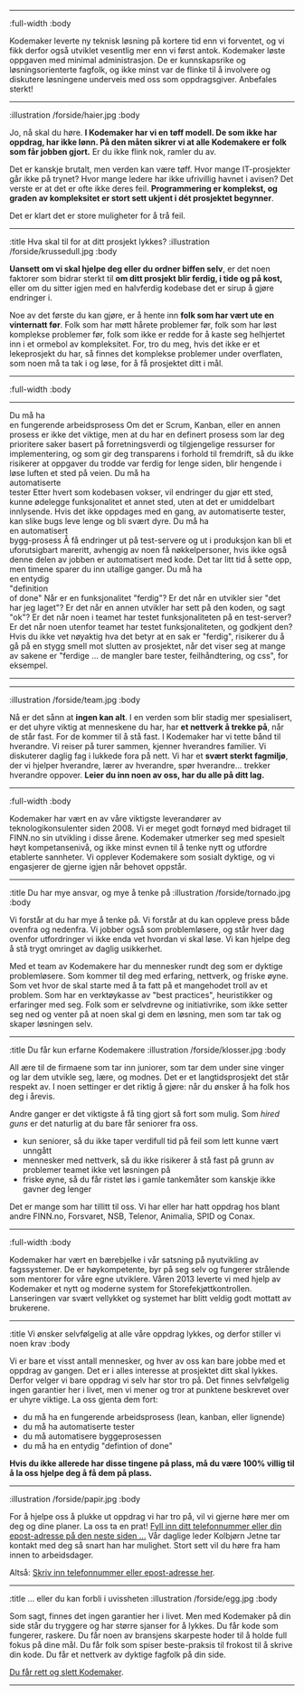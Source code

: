 --------------------------------------------------------------------------------
:full-width
:body

<reference img="/references/bengt-lyng.jpg"
           logo="/logos/nsb.png"
           name="Bengt Lyng"
           phone="+47 924 33 836"
           title="Avdelingssjef, NSB Fellestjenester IT">
  Kodemaker leverte ny teknisk løsning på kortere tid enn vi
  forventet, og vi fikk derfor også utviklet vesentlig mer enn vi
  først antok. Kodemaker løste oppgaven med minimal administrasjon. De
  er kunnskapsrike og løsningsorienterte fagfolk, og ikke minst var de
  flinke til å involvere og diskutere løsningene underveis med oss som
  oppdragsgiver. Anbefales sterkt!
</reference>

--------------------------------------------------------------------------------
:illustration /forside/haier.jpg
:body

Jo, nå skal du høre. **I Kodemaker har vi en tøff modell. De som ikke
har oppdrag, har ikke lønn. På den måten sikrer vi at alle Kodemakere
er folk som får jobben gjort.** Er du ikke flink nok, ramler du av.

Det er kanskje brutalt, men verden kan være tøff. Hvor mange
IT-prosjekter går ikke på trynet? Hvor mange ledere har ikke
ufrivillig havnet i avisen? Det verste er at det er ofte ikke deres
feil. **Programmering er komplekst, og graden av kompleksitet er stort
sett ukjent i dét prosjektet begynner**.

Det er klart det er store muligheter for å trå feil.

--------------------------------------------------------------------------------
:title Hva skal til for at ditt prosjekt lykkes?
:illustration /forside/krussedull.jpg
:body

**Uansett om vi skal hjelpe deg eller du ordner biffen selv**, er det
noen faktorer som bidrar sterkt til **om ditt prosjekt blir ferdig,
i tide og på kost,** eller om du sitter igjen med en halvferdig
kodebase det er sirup å gjøre endringer i.

Noe av det første du kan gjøre, er å hente inn **folk som har vært ute
en vinternatt før**. Folk som har møtt hårete problemer før, folk som
har løst komplekse problemer før, folk som ikke er redde for å kaste
seg helhjertet inn i et ormebol av kompleksitet. For, tro du meg, hvis
det ikke er et lekeprosjekt du har, så finnes det komplekse problemer
under overflaten, som noen må ta tak i og løse, for å få prosjektet
ditt i mål.

--------------------------------------------------------------------------------
:full-width
:body

<hr class="mhn">
<megalist>
 <heading>Du må ha <br>en fungerende arbeidsprosess</heading>
 <text>
   Om det er Scrum, Kanban, eller en annen prosess er ikke det viktige,
   men at du har en definert prosess som lar deg prioritere saker basert
   på forretningsverdi og tilgjengelige ressurser for implementering, og
   som gir deg transparens i forhold til fremdrift, så du ikke risikerer
   at oppgaver du trodde var ferdig for lenge siden, blir hengende i løse
   luften et sted på veien.
 </text>
 <heading>Du må ha <br>automatiserte <br>tester</heading>
 <text>
   Etter hvert som kodebasen vokser, vil endringer du gjør ett sted,
   kunne ødelegge funksjonalitet et annet sted, uten at det er
   umiddelbart innlysende. Hvis det ikke oppdages med en gang, av
   automatiserte tester, kan slike bugs leve lenge og bli svært dyre.
 </text>
 <heading>Du må ha <br>en automatisert <br>bygg-prosess</heading>
 <text>
   Å få endringer ut på test-servere og ut i produksjon kan bli et
   uforutsigbart mareritt, avhengig av noen få nøkkelpersoner, hvis ikke
   også denne delen av jobben er automatisert med kode. Det tar litt tid
   å sette opp, men timene sparer du inn utallige ganger.
 </text>
 <heading>Du må ha <br>en entydig <br>"definition <br>of done"</heading>
 <text>
   Når er en funksjonalitet "ferdig"? Er det når en utvikler sier "det har
   jeg laget"? Er det når en annen utvikler har sett på den koden, og
   sagt "ok"? Er det når noen i teamet har testet funksjonaliteten på en
   test-server? Er det når noen utenfor teamet har testet
   funksjonaliteten, og godkjent den? Hvis du ikke vet nøyaktig hva det
   betyr at en sak er "ferdig", risikerer du å gå på en stygg smell mot
   slutten av prosjektet, når det viser seg at mange av sakene er
   "ferdige ... de mangler bare tester, feilhåndtering, og css", for
   eksempel.
 </text>
</megalist>
<hr class="mhn">

--------------------------------------------------------------------------------
:illustration /forside/team.jpg
:body

Nå er det sånn at **ingen kan alt**. I en verden som blir stadig mer
spesialisert, er det uhyre viktig at menneskene du har, har **et
nettverk å trekke på**, når de står fast. For de kommer til å stå
fast. I Kodemaker har vi tette bånd til hverandre. Vi reiser på turer
sammen, kjenner hverandres familier. Vi diskuterer daglig fag i
lukkede fora på nett. Vi har et **svært sterkt fagmiljø**, der vi
hjelper hverandre, lærer av hverandre, spør hverandre... trekker
hverandre oppover. **Leier du inn noen av oss, har du alle på ditt
lag.**

--------------------------------------------------------------------------------
:full-width
:body

<reference img="/references/christian-printzell-halvorsen.jpg"
           logo="/logos/finn.png"
           name="Christian Printzell Halvorsen"
           phone="tlf.nr. på forespørsel"
           title="CEO, FINN.no">
  Kodemaker har vært en av våre viktigste leverandører av teknologikonsulenter
  siden 2008. Vi er meget godt fornøyd med bidraget til FINN.no
  sin utvikling i disse årene. Kodemaker utmerker seg med spesielt høyt
  kompetansenivå, og ikke minst evnen til å tenke nytt og utfordre etablerte
  sannheter. Vi opplever Kodemakere som sosialt dyktige, og vi engasjerer de
  gjerne igjen når behovet oppstår.
</reference>

--------------------------------------------------------------------------------
:title Du har mye ansvar, og mye å tenke på
:illustration /forside/tornado.jpg
:body

Vi forstår at du har mye å tenke på. Vi forstår at du kan oppleve
press både ovenfra og nedenfra. Vi jobber også som problemløsere, og
står hver dag ovenfor utfordringer vi ikke enda vet hvordan vi skal
løse. Vi kan hjelpe deg å stå trygt omringet av daglig usikkerhet.

Med et team av Kodemakere har du mennesker rundt deg som er dyktige
problemløsere. Som kommer til deg med erfaring, nettverk, og friske
øyne. Som vet hvor de skal starte med å ta fatt på et mangehodet troll
av et problem. Som har en verktøykasse av "best practices",
heuristikker og erfaringer med seg. Folk som er selvdrevne og
initiativrike, som ikke setter seg ned og venter på at noen skal gi dem
en løsning, men som tar tak og skaper løsningen selv.

--------------------------------------------------------------------------------
:title Du får kun erfarne Kodemakere
:illustration /forside/klosser.jpg
:body

All ære til de firmaene som tar inn juniorer, som tar dem under sine
vinger og lar dem utvikle seg, lære, og modnes. Det er et
langtidsprosjekt det står respekt av. I noen settinger er det riktig å
gjøre: når du ønsker å ha folk hos deg i årevis.

Andre ganger er det viktigste å få ting gjort så fort som mulig. Som *hired
guns* er det naturlig at du bare får seniorer fra oss.

- kun seniorer, så du ikke taper verdifull tid på feil som lett kunne
  vært unngått
- mennesker med nettverk, så du ikke risikerer å stå fast på grunn av
  problemer teamet ikke vet løsningen på
- friske øyne, så du får ristet løs i gamle tankemåter som kanskje
  ikke gavner deg lenger

Det er mange som har tillitt til oss. Vi har eller har hatt oppdrag hos blant
andre FINN.no, Forsvaret, NSB, Telenor, Animalia, SPID og Conax.

--------------------------------------------------------------------------------
:full-width
:body

<reference img="/references/torkel-randem.jpg"
           logo="/logos/animalia.png"
           name="Torkel Randem"
           phone="+47 991 68 897"
           title="Økonomi- og utviklingssjef">
  Kodemaker har vært en bærebjelke i vår satsning på nyutvikling av fagssystemer.  De er høykompetente, byr på seg selv og fungerer strålende som mentorer for våre egne utviklere.  Våren 2013 leverte vi med hjelp av Kodemaker et nytt og moderne system for Storefekjøttkontrollen.  Lanseringen var svært vellykket og systemet har blitt veldig godt mottatt av brukerene.
</reference>

--------------------------------------------------------------------------------
:title Vi ønsker selvfølgelig at alle våre oppdrag lykkes, og derfor stiller vi noen krav
:body

Vi er bare et visst antall mennesker, og hver av oss kan bare jobbe
med et oppdrag av gangen. Det er i alles interesse at prosjektet ditt
skal lykkes. Derfor velger vi bare oppdrag vi selv har stor tro på.
Det finnes selvfølgelig ingen garantier her i livet,
men vi mener og tror at punktene beskrevet over er uhyre viktige. La
oss gjenta dem fort:

- du må ha en fungerende arbeidsprosess (lean, kanban, eller lignende)
- du må ha automatiserte tester
- du må automatisere byggeprosessen
- du må ha en entydig "defintion of done"

**Hvis du ikke allerede har disse tingene på plass, må du være 100%
villig til å la oss hjelpe deg å få dem på plass.**

--------------------------------------------------------------------------------
:illustration /forside/papir.jpg
:body

For å hjelpe oss å plukke ut oppdrag vi har tro på, vil vi gjerne
høre mer om deg og dine planer. La oss ta en prat!
[Fyll inn ditt telefonnummer eller din epost-adresse på den neste siden ...](/skjema/)
Vår daglige leder Kolbjørn Jetne tar kontakt med deg så snart han har mulighet.
Stort sett vil du høre fra ham innen to arbeidsdager.

Altså: [Skriv inn telefonnummer eller epost-adresse her](/skjema/).

--------------------------------------------------------------------------------
:title ... eller du kan forbli i uvissheten
:illustration /forside/egg.jpg
:body

Som sagt, finnes det ingen garantier her i livet. Men med Kodemaker på
din side står du tryggere og har større sjanser for å lykkes. Du får
kode som fungerer, raskere. Du får noen av bransjens skarpeste hoder
til å holde full fokus på dine mål. Du får folk som spiser
beste-praksis til frokost til å skrive din kode. Du får et nettverk av
dyktige fagfolk på din side.

[Du får rett og slett Kodemaker](/skjema/).

--------------------------------------------------------------------------------

